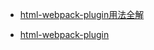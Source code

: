 - [html-webpack-plugin用法全解](https://zengxiaotao.github.io/2016/10/26/html-webpack-plugin-%E7%94%A8%E6%B3%95/)

- [html-webpack-plugin](https://www.npmjs.com/package/html-webpack-plugin)
